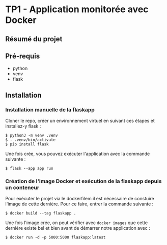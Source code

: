 # TP1 - Application monitorée avec Docker

## Résumé du projet

## Pré-requis
* python
* venv
* flask

## Installation

### Installation manuelle de la flaskapp
Cloner le repo, créer un environnement virtuel en suivant ces étapes et installez-y flask :
```
$ python3 -m venv .venv
$ . .venv/bin/activate
$ pip install flask
```

Une fois crée, vous pouvez exécuter l'application avec la commande suivante :
```
$ flask --app app run
```

### Création de l'image Docker et exécution de la flaskapp depuis un conteneur
Pour exécuter le projet via le dockerfilem il est nécessaire de constuire l'image de cette dernière. Pour ce faire, entrer la commande suivante :
```
$ docker build --tag flaskapp .
```

Une fois l'image crée, on peut vérifier avec `docker images` que cette dernière existe bel et bien avant de démarrer notre application avec :
```
$ docker run -d -p 5000:5000 flaskapp:latest
```
